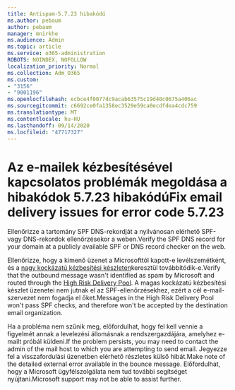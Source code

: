 ```yaml
---
title: Antispam-5.7.23 hibakódú
ms.author: pebaum
author: pebaum
manager: mnirkhe
ms.audience: Admin
ms.topic: article
ms.service: o365-administration
ROBOTS: NOINDEX, NOFOLLOW
localization_priority: Normal
ms.collection: Adm_O365
ms.custom:
- "3156"
- "9001196"
ms.openlocfilehash: ecbce4f0077dc9acab63575c19d40c0675a406ac
ms.sourcegitcommit: c6692ce0fa1358ec3529e59ca0ecdfdea4cdc759
ms.translationtype: MT
ms.contentlocale: hu-HU
ms.lasthandoff: 09/14/2020
ms.locfileid: "47717327"
---
```

# <a name="fix-email-delivery-issues-for-error-code-5723"></a><span data-ttu-id="51f6d-102">Az e-mailek kézbesítésével kapcsolatos problémák megoldása a hibakódok 5.7.23 hibakódú</span><span class="sxs-lookup"><span data-stu-id="51f6d-102">Fix email delivery issues for error code 5.7.23</span></span>

<span data-ttu-id="51f6d-103">Ellenőrizze a tartomány SPF DNS-rekordját a nyilvánosan elérhető SPF-vagy DNS-rekordok ellenőrzésekor a weben.</span><span class="sxs-lookup"><span data-stu-id="51f6d-103">Verify the SPF DNS record for your domain at a publicly available SPF or DNS record checker on the web.</span></span>

<span data-ttu-id="51f6d-104">Ellenőrizze, hogy a kimenő üzenet a Microsofttól kapott-e levélszemétként, és a [nagy kockázatú kézbesítési készleten](https://docs.microsoft.com/microsoft-365/security/office-365-security/high-risk-delivery-pool-for-outbound-messages)keresztül továbbítódik-e.</span><span class="sxs-lookup"><span data-stu-id="51f6d-104">Verify that the outbound message wasn't identified as spam by Microsoft and routed through the [High Risk Delivery Pool](https://docs.microsoft.com/microsoft-365/security/office-365-security/high-risk-delivery-pool-for-outbound-messages).</span></span> <span data-ttu-id="51f6d-105">A magas kockázatú kézbesítési készlet üzenetei nem jutnak el az SPF-ellenőrzésekhez, ezért a cél e-mail-szervezet nem fogadja el őket.</span><span class="sxs-lookup"><span data-stu-id="51f6d-105">Messages in the High Risk Delivery Pool won't pass SPF checks, and therefore won't be accepted by the destination email organization.</span></span>

<span data-ttu-id="51f6d-106">Ha a probléma nem szűnik meg, előfordulhat, hogy fel kell vennie a figyelmét annak a levelezési állomásnak a rendszergazdájára, amelyhez e-mailt próbál küldeni.</span><span class="sxs-lookup"><span data-stu-id="51f6d-106">If the problem persists, you may need to contact the admin of the mail host to which you are attempting to send email.</span></span> <span data-ttu-id="51f6d-107">Jegyezze fel a visszafordulási üzenetben elérhető részletes külső hibát.</span><span class="sxs-lookup"><span data-stu-id="51f6d-107">Make note of the detailed external error available in the bounce message.</span></span> <span data-ttu-id="51f6d-108">Előfordulhat, hogy a Microsoft ügyfélszolgálata nem tud további segítséget nyújtani.</span><span class="sxs-lookup"><span data-stu-id="51f6d-108">Microsoft support may not be able to assist further.</span></span>
